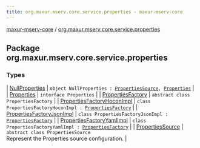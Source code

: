 ```yaml
---
title: org.maxur.mserv.core.service.properties - maxur-mserv-core
---
```


[maxur-mserv-core](../index.html) / [org.maxur.mserv.core.service.properties](.)

## Package org.maxur.mserv.core.service.properties

### Types

| [NullProperties](-null-properties/index.html) | `object NullProperties : `[`PropertiesSource`](-properties-source/index.html)`, `[`Properties`](-properties/index.html) |
| [Properties](-properties/index.html) | `interface Properties` |
| [PropertiesFactory](-properties-factory/index.html) | `abstract class PropertiesFactory` |
| [PropertiesFactoryHoconImpl](-properties-factory-hocon-impl/index.html) | `class PropertiesFactoryHoconImpl : `[`PropertiesFactory`](-properties-factory/index.html) |
| [PropertiesFactoryJsonImpl](-properties-factory-json-impl/index.html) | `class PropertiesFactoryJsonImpl : `[`PropertiesFactory`](-properties-factory/index.html) |
| [PropertiesFactoryYamlImpl](-properties-factory-yaml-impl/index.html) | `class PropertiesFactoryYamlImpl : `[`PropertiesFactory`](-properties-factory/index.html) |
| [PropertiesSource](-properties-source/index.html) | `abstract class PropertiesSource`<br>Represent the Properties source configuration. |

